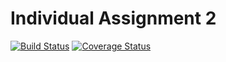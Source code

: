# Individual Assignment 2

[![Build Status](https://app.travis-ci.com/damonc015/swe1-app.svg?branch=main)](https://app.travis-ci.com/damonc015/swe1-app)
[![Coverage Status](https://coveralls.io/repos/github/damonc015/swe1-app/badge.svg?branch=main)](https://coveralls.io/github/damonc015/swe1-app?branch=main)

